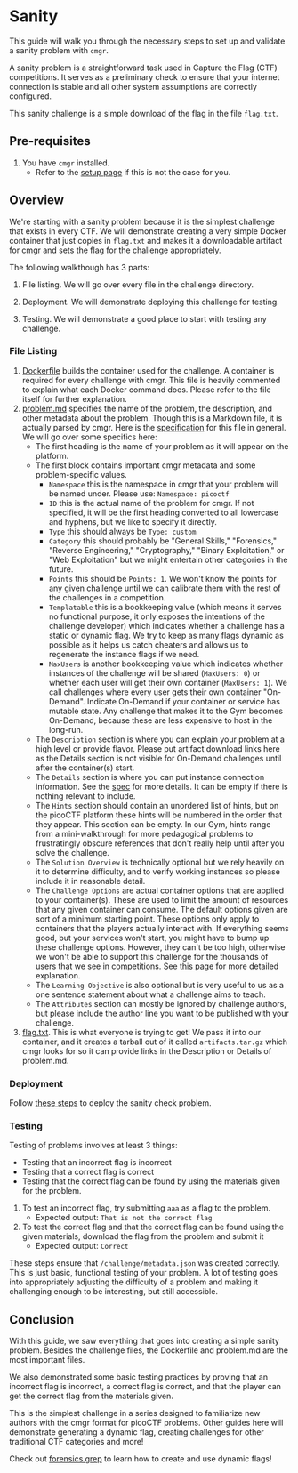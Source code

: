 # Sanity

This guide will walk you through the necessary steps to set up and validate a
sanity problem with `cmgr`.

A sanity problem is a straightforward task used in Capture the Flag (CTF)
competitions. It serves as a preliminary check to ensure that your internet
connection is stable and all other system assumptions are correctly configured.

This sanity challenge is a simple download of the flag in the file `flag.txt`.

## Pre-requisites

1. You have `cmgr` installed.
    - Refer to the [setup page](/setup-cmgr.md) if this is not the
      case for you.

## Overview

We're starting with a sanity problem because it is the simplest challenge that
exists in every CTF. We will demonstrate creating a very simple Docker container
that just copies in `flag.txt` and makes it a downloadable artifact for cmgr and
sets the flag for the challenge appropriately.

The following walkthough has 3 parts:

1. File listing. We will go over every file in the challenge directory.

2. Deployment. We will demonstrate deploying this challenge for testing.

3. Testing. We will demonstrate a good place to start with testing any
   challenge.

### File Listing

  1. [Dockerfile](/example-problems/sanity-static-flag/Dockerfile) builds the
      container used for the challenge. A container is required for every
      challenge with cmgr. This file is heavily commented to explain what each
      Docker command does. Please refer to the file itself for further
      explanation.
  1. [problem.md](/example-problems/sanity-static-flag/problem.md) specifies the
      name of the problem, the description, and other metadata about the
      problem. Though this is a Markdown file, it is actually parsed by cmgr.
      Here is the
      [specification](https://github.com/picoCTF/cmgr/blob/master/examples/specification.md)
      for this file in general. We will go over some specifics here:
        - The first heading is the name of your problem as it will appear on the
          platform.
        - The first block contains important cmgr metadata and some
          problem-specific values.
            - `Namespace` this is the namespace in cmgr that your problem will
              be named under. Please use: `Namespace: picoctf`
            - `ID` this is the actual name of the problem for cmgr. If not
              specified, it will be the first heading converted to all lowercase
              and hyphens, but we like to specify it directly.
            - `Type` this should always be `Type: custom`
            - `Category` this should probably be "General Skills," "Forensics,"
              "Reverse Engineering," "Cryptography," "Binary Exploitation," or
              "Web Exploitation" but we might entertain other categories in the
              future.
            - `Points` this should be `Points: 1`. We won't know the points for
              any given challenge until we can calibrate them with the rest of
              the challenges in a competition.
            - `Templatable` this is a bookkeeping value (which means it serves
              no functional purpose, it only exposes the intentions of the
              challenge developer) which indicates whether a challenge has a
              static or dynamic flag. We try to keep as many flags dynamic as
              possible as it helps us catch cheaters and allows us to regenerate
              the instance flags if we need.
            - `MaxUsers` is another bookkeeping value which indicates whether
              instances of the challenge will be shared (`MaxUsers: 0`) or
              whether each user will get their own container (`MaxUsers: 1`). We
              call challenges where every user gets their own container
              "On-Demand". Indicate On-Demand if your container or service has
              mutable state. Any challenge that makes it to the Gym becomes
              On-Demand, because these are less expensive to host in the
              long-run.
        - The `Description` section is where you can explain your problem at a
          high level or provide flavor. Please put artifact download links here
          as the Details section is not visible for On-Demand challenges until
          after the container(s) start.
        - The `Details` section is where you can put instance connection
          information. See the
          [spec](https://github.com/picoCTF/cmgr/blob/master/examples/specification.md)
          for more details. It can be empty if there is nothing relevant to
          include.
        - The `Hints` section should contain an unordered list of hints, but on
          the picoCTF platform these hints will be numbered in the order that
          they appear. This section can be empty. In our Gym, hints range from a
          mini-walkthrough for more pedagogical problems to frustratingly
          obscure references that don't really help until after you solve the
          challenge.
        - The `Solution Overview` is technically optional but we rely heavily on
          it to determine difficulty, and to verify working instances so please
          include it in reasonable detail.
        - The `Challenge Options` are actual container options that are applied
          to your container(s). These are used to limit the amount of resources
          that any given container can consume. The default options given are
          sort of a minimum starting point. These options only apply to
          containers that the players actually interact with. If everything
          seems good, but your services won't start, you might have to bump up
          these challenge options. However, they can't be too high, otherwise we
          won't be able to support this challenge for the thousands of users
          that we see in competitions. See [this
          page](https://github.com/picoCTF/cmgr/blob/master/examples/specification.md#challenge-options)
          for more detailed explanation.
        - The `Learning Objective` is also optional but is very useful to us as
          a one sentence statement about what a challenge aims to teach.
        - The `Attributes` section can mostly be ignored by challenge authors,
          but please include the author line you want to be published with your
          challenge.
  1. [flag.txt](/example-problems/sanity-static-flag/flag.txt). This is what
     everyone is trying to get! We pass it into our container, and it creates a
     tarball out of it called `artifacts.tar.gz` which cmgr looks for so it can
     provide links in the Description or Details of problem.md.

### Deployment

Follow [these steps](https://github.com/picoCTF/start-problem-dev/blob/ex-chall-revamp/setup-cmgr.md#Test-cmgr) to deploy the sanity check
problem.

### Testing

Testing of problems involves at least 3 things:

- Testing that an incorrect flag is incorrect
- Testing that a correct flag is correct
- Testing that the correct flag can be found by using the materials given for
  the problem.

1. To test an incorrect flag, try submitting `aaa` as a flag to the problem.
    - Expected output: `That is not the correct flag`
2. To test the correct flag and that the correct flag can be found using the
   given materials, download the flag from the problem and submit it
    - Expected output: `Correct`

These steps ensure that `/challenge/metadata.json` was created correctly. This
is just basic, functional testing of your problem. A lot of testing  goes into
appropriately adjusting the difficulty of a problem and making it challenging
enough to be interesting, but still accessible.

## Conclusion

With this guide, we saw everything that goes into creating a simple sanity
problem. Besides the challenge files, the Dockerfile and problem.md are the most
important files.

We also demonstrated some basic testing practices by proving that an incorrect
flag is incorrect, a correct flag is correct, and that the player can get the
correct flag from the materials given.

This is the simplest challenge in a series designed to familiarize new authors
with the cmgr format for picoCTF problems. Other guides here will demonstrate
generating a dynamic flag, creating challenges for other traditional CTF
categories and more!

Check out [forensics grep](/example-problems/forensics-grep/) to learn how to
create and use dynamic flags!
